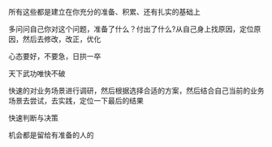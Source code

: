 所有这些都是建立在你充分的准备、积累、还有扎实的基础上

多问问自己你对这个问题，准备了什么？付出了什么?从自己身上找原因，定位原因，然后去修改，改正，优化

心态要好，不要急，日拱一卒

天下武功唯快不破

快速的对业务场景进行调研，然后根据选择合适的方案，然后结合自己当前的业务场景去尝试，去实践，定位一下最后的结果

快速判断与决策

机会都是留给有准备的人的

